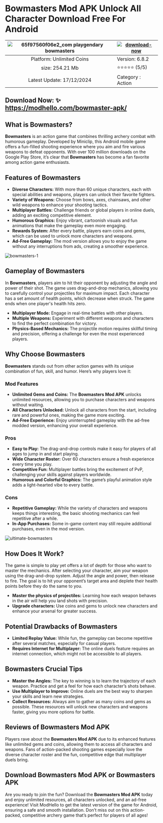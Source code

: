 # Bowmasters Mod APK Unlock All Character Download Free For Android


| ![65f97560f06e2_com playgendary bowmasters](https://github.com/user-attachments/assets/899964a7-1766-4f06-a80e-a79b3b953676) | [![download-now](https://github.com/user-attachments/assets/22657e67-9d2d-46af-a41a-5d365d2ddc1f)](https://modhello.com/bowmaster-apk/)  |
|:-------------------------------------------------:|-----------------------|
| Platform: Unlimited Coins                     | Version: 6.8.2    |
| size: 254.21 Mb                               | ⭐️⭐️⭐️⭐️⭐️ (5/5) |
| Latest Update: 17/12/2024                      | Category : Action |

## Download Now: ✨ https://modhello.com/bowmaster-apk/

## What is Bowmasters?

**Bowmasters** is an action game that combines thrilling archery combat with humorous gameplay. Developed by Miniclip, this Android mobile game offers a fun-filled shooting experience where you aim and fire various weapons to defeat opponents. With over 100 million downloads on the Google Play Store, it’s clear that **Bowmasters** has become a fan favorite among action game enthusiasts.

## Features of Bowmasters

- **Diverse Characters:** With more than 60 unique characters, each with special abilities and weapons, players can unlock their favorite fighters. 
- **Variety of Weapons:** Choose from bows, axes, chainsaws, and other wild weapons to enhance your shooting tactics. 
- **Multiplayer Battles:** Challenge friends or global players in online duels, adding an exciting competitive element. 
- **Humorous Graphics:** Enjoy vibrant, cartoonish visuals and fun animations that make the gameplay even more engaging.
- **Rewards System:** After every battle, players earn coins and gems, which can be used to unlock more characters and weapons.
- **Ad-Free Gameplay:** The mod version allows you to enjoy the game without any interruptions from ads, creating a smoother experience.

![bowmasters-1](https://github.com/user-attachments/assets/e4cc6b07-8b11-446c-98af-30b91cb95729)


## Gameplay of Bowmasters

In **Bowmasters**, players aim to hit their opponent by adjusting the angle and power of their shot. The game uses drag-and-drop mechanics, allowing you to carefully control your projectiles for maximum impact. Each character has a set amount of health points, which decrease when struck. The game ends when one player's health hits zero.

- **Multiplayer Mode:** Engage in real-time battles with other players.
- **Multiple Weapons:** Experiment with different weapons and characters to find the perfect combination for victory.
- **Physics-Based Mechanics:** The projectile motion requires skillful timing and precision, offering a challenge for even the most experienced players.

## Why Choose Bowmasters

**Bowmasters** stands out from other action games with its unique combination of fun, skill, and humor. Here’s why players love it:

### Mod Features

- **Unlimited Gems and Coins:** The **Bowmasters Mod APK** unlocks unlimited resources, allowing you to purchase characters and weapons without waiting.
- **All Characters Unlocked:** Unlock all characters from the start, including rare and powerful ones, making the game more exciting.
- **Ad-Free Experience:** Enjoy uninterrupted gameplay with the ad-free modded version, enhancing your overall experience.

### Pros

- **Easy to Play:** The drag-and-drop controls make it easy for players of all ages to jump in and start playing.
- **Wide Character Roster:** Over 60 characters ensure a fresh experience every time you play.
- **Competitive Fun:** Multiplayer battles bring the excitement of PvP, challenging your skills against players worldwide.
- **Humorous and Colorful Graphics:** The game’s playful animation style adds a light-hearted vibe to every battle.

### Cons

- **Repetitive Gameplay:** While the variety of characters and weapons keeps things interesting, the basic shooting mechanics can feel repetitive after a while.
- **In-App Purchases:** Some in-game content may still require additional purchases, even in the mod version.

![ultimate-bowmasters](https://github.com/user-attachments/assets/a66a3999-de2a-40b6-a34e-7c1d5e4981bd)


## How Does It Work?

The game is simple to play yet offers a lot of depth for those who want to master the mechanics. After selecting your character, aim your weapon using the drag-and-drop system. Adjust the angle and power, then release to fire. The goal is to hit your opponent’s target area and deplete their health points before they do the same to you.

- **Master the physics of projectiles:** Learning how each weapon behaves in the air will help you land shots with precision.
- **Upgrade characters:** Use coins and gems to unlock new characters and enhance your arsenal for greater success.
  
## Potential Drawbacks of Bowmasters

- **Limited Replay Value:** While fun, the gameplay can become repetitive after several matches, especially for casual players.
- **Requires Internet for Multiplayer:** The online duels feature requires an internet connection, which might not be accessible to all players.

## Bowmasters Crucial Tips

- **Master the Angles:** The key to winning is to learn the trajectory of each weapon. Practice and get a feel for how each character’s shots behave.
- **Use Multiplayer to Improve:** Online duels are the best way to sharpen your skills and learn new strategies.
- **Collect Resources:** Always aim to gather as many coins and gems as possible. These resources will unlock new characters and weapons faster, giving you more options for battle.

## Reviews of Bowmasters Mod APK

Players rave about the **Bowmasters Mod APK** due to its enhanced features like unlimited gems and coins, allowing them to access all characters and weapons. Fans of action-packed shooting games especially love the diverse character roster and the fun, competitive edge that multiplayer duels bring.

## Download Bowmasters Mod APK or Bowmasters APK

Are you ready to join the fun? Download the **Bowmasters Mod APK** today and enjoy unlimited resources, all characters unlocked, and an ad-free experience! Visit ModHello to get the latest version of the game for Android, ensuring a safe and smooth installation. Don’t miss out on this action-packed, competitive archery game that’s perfect for players of all ages! 
